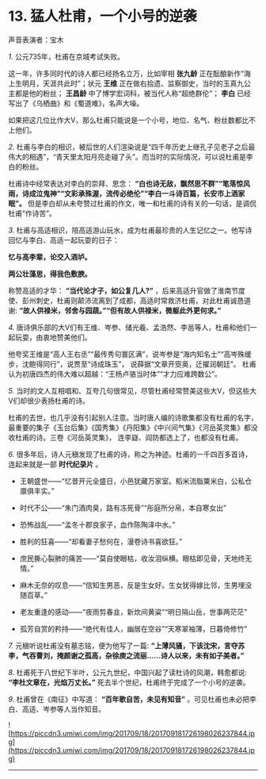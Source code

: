 # 13. 猛人杜甫，一个小号的逆袭

声音表演者：宝木

 *1.* 公元735年，杜甫在京城考试失败。

这一年，许多同时代的诗人都已经扬名立万，比如宰相 **张九龄** 正在酝酿新作“海上生明月，天涯共此时”；状元 **王维** 正在做右拾遗、监察御史，当时的玉真九公主都是他的粉丝； **王昌龄** 中了博学宏词科，被当代人称“超绝群伦”； **李白** 已经写出了《乌栖曲》和《蜀道难》，名声大噪。

如果把这几位比作大V，那么杜甫只能说是一个小号，地位、名气、粉丝数都比不上他们。

 *2.* 杜甫与李白的相识，被后世的人们渲染说是“四千年历史上继孔子见老子之后最伟大的相遇”，“青天里太阳月亮走碰了头”。而当时的实际情况，可以说杜甫是李白的粉丝。

杜甫诗中经常表达对李白的崇拜、思念： **“白也诗无敌，飘然思不群”“笔落惊风雨，诗成泣鬼神”“文彩承殊渥，流传必绝伦”“李白一斗诗百篇，长安市上酒家眠”。** 但是李白却从未夸赞过杜甫的作文，唯一和杜甫的诗有关的一句话，是调侃杜甫“作诗苦”。

 *3.* 杜甫与高适相识，陪高适游山玩水，成为杜甫最珍贵的人生记忆之一。他写诗回忆与李白、高适一起玩耍的日子：

 **忆与高李辈，论交入酒垆。**

 **两公壮藻思，得我色敷腴。**

称赞高适的才华： **“当代论才子，如公复几人?”** ，后来高适升官做了淮南节度使、彭州刺史，杜甫则颠沛流离到了成都，高适时常救济杜甫，对此杜甫诚恳道谢: **“故人供禄米，邻舍与园蔬。”“但有故人供禄米，微躯此外更何求。”**

 *4.* 唐诗俱乐部的大V们有王维、岑参、储光羲、孟浩然、李邕等人，杜甫和他们一起玩耍，由衷地赞美他们。

他夸奖王维是“高人王右丞”“最传秀句寰区满”，说岑参是“海内知名士”“高岑殊缓步，沈鲍得同行”，说贾至“诗成珠玉”， 说薛据“文章开窔奥，迁擢润朝廷”。 杜甫认为初唐四杰的伟大难以超越：“王杨卢骆当时体”“才力应难跨数公”。

 *5.* 当时的文人互相唱和、互夸几句很常见，尽管杜甫经常赞美这些大V，但这些大V们却很少表扬杜甫的诗。

杜甫的去世，也几乎没有引起别人注意。当时唐人编的诗歌集都没有杜甫的名字，最重要的集子《玉台后集》《国秀集》《丹阳集》《中兴间气集》《河岳英灵集》都没收杜甫的诗。三卷《河岳英灵集》， 连李嶷、阎防都选上了，也都没有杜甫。

 *6.* 很多年后，诗人元稹发现了杜甫的诗，称之为神迹。杜甫的一千四百多首诗，连起来就是一部 **时代纪录片** 。

* 王朝盛世——“忆昔开元全盛日，小邑犹藏万家室。稻米流脂粟米白，公私仓廪俱丰实。”

* 时代不公——“朱门酒肉臭，路有冻死骨”“彤庭所分帛，本自寒女出”

* 恐怖战乱——“孟冬十郡良家子，血作陈陶泽中水。”

* 胜利的狂喜——“却看妻子愁何在，漫卷诗书喜欲狂。”

* 庶民撕心裂肺的痛苦——“莫自使眼枯，收汝泪纵横。眼枯即见骨，天地终无情。”

* 麻木无奈的叹息——“信知生男恶，反是生女好。生女犹得嫁比邻，生男埋没随百草。”

* 老友重逢的感动——“夜雨剪春韭，新炊间黄粱”“明日隔山岳，世事两茫茫”

* 孤芳自赏的矜持——“绝代有佳人，幽居在空谷”“天寒翠袖薄，日暮倚修竹”

 *7.* 元稹听说杜甫没有墓志铭，便为他写了一篇: **“上薄风骚，下该沈宋，言夺苏李，气吞曹刘，掩颜谢之孤高，杂徐庾之流丽......诗人以来，未有如子美者。”**

 *8.* 杜甫死于八世纪下半叶，公元九世纪，中国兴起了读杜诗的风潮，韩愈都说: **“李杜文章在，光焰万丈长。”** 死去半个世纪，杜甫终于完成了一个小号的逆袭。

 *9.* 杜甫曾在《南征》中写道： **“百年歌自苦，未见有知音”** 。可见杜甫也未必把李白、高适、岑参等人当作知音。

![https://piccdn3.umiwi.com/img/201709/18/201709181726198026237844.jpg](https://piccdn3.umiwi.com/img/201709/18/201709181726198026237844.jpg)

---
